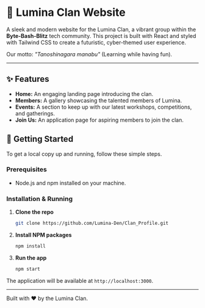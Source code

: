 # 🌟 Lumina Clan Website

A sleek and modern website for the Lumina Clan, a vibrant group within the **Byte-Bash-Blitz** tech community. This project is built with React and styled with Tailwind CSS to create a futuristic, cyber-themed user experience.

Our motto: *"Tanoshinagara manabu"* (Learning while having fun).

---

## ✨ Features

- **Home:** An engaging landing page introducing the clan.
- **Members:** A gallery showcasing the talented members of Lumina.
- **Events:** A section to keep up with our latest workshops, competitions, and gatherings.
- **Join Us:** An application page for aspiring members to join the clan.

## 🚀 Getting Started

To get a local copy up and running, follow these simple steps.

### Prerequisites

- Node.js and npm installed on your machine.

### Installation & Running

1.  **Clone the repo**
    ```sh
    git clone https://github.com/Lumina-Den/Clan_Profile.git
    ```
2.  **Install NPM packages**
    ```sh
    npm install
    ```
3.  **Run the app**
    ```sh
    npm start
    ```

The application will be available at `http://localhost:3000`.

---

Built with ❤️ by the Lumina Clan.
